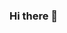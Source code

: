 ### Hi there 👋

<!--
**LF205j/LF205j** is a ✨ _special_ ✨ repository because its `README.md` (this file) appears on your GitHub profile.

Here are some ideas to get you started:

- 🔭 I’m currently working on Una pagina /Aplicacion para un proyecto escolar.
- 🌱 I’m currently learning  Herramientas y lenguajes para ser mejor programador.
- 👯 I’m looking to collaborate on ...
- 🤔 I’m looking for help with ...
- 💬 Ask me about ...
- 📫 How to reach me: ...
- 😄 Pronouns: ...
- ⚡ Fun fact: ...
-->
